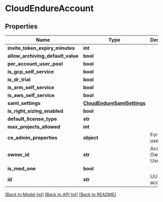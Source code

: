 # CloudEndureAccount

## Properties
Name | Type | Description | Notes
------------ | ------------- | ------------- | -------------
**invite_token_expiry_minutes** | **int** |  | [optional]
**allow_archiving_default_value** | **bool** |  | [optional]
**per_account_user_pool** | **bool** |  | [optional]
**is_gcp_self_service** | **bool** |  | [optional]
**is_dr_trial** | **bool** |  | [optional]
**is_arm_self_service** | **bool** |  | [optional]
**is_aws_self_service** | **bool** |  | [optional]
**saml_settings** | [**CloudEndureSamlSettings**](CloudEndureSamlSettings.md) |  | [optional]
**is_right_sizing_enabled** | **bool** |  | [optional]
**default_license_type** | **str** |  | [optional]
**max_projects_allowed** | **int** |  | [optional]
**ce_admin_properties** | **object** | For internal use. | [optional]
**owner_id** | **str** | Account Owner (a User) | [optional]
**is_med_one** | **bool** |  | [optional]
**id** | **str** | UUID of the account | [optional]

[[Back to Model list]](API_README.md#documentation-for-models) [[Back to API list]](API_README.md#documentation-for-api-endpoints) [[Back to README]](API_README.md)

